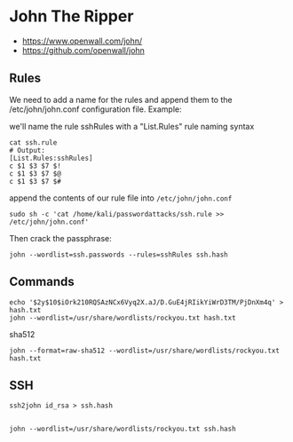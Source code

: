 # John The Ripper

- <https://www.openwall.com/john/>
- <https://github.com/openwall/john>





## Rules

We need to add a name for the rules and append them to the /etc/john/john.conf configuration file.
Example:

we'll name the rule sshRules with a "List.Rules" rule naming syntax
```
cat ssh.rule
# Output:
[List.Rules:sshRules]
c $1 $3 $7 $!
c $1 $3 $7 $@
c $1 $3 $7 $#
```

append the contents of our rule file into `/etc/john/john.conf`
```
sudo sh -c 'cat /home/kali/passwordattacks/ssh.rule >> /etc/john/john.conf'
```

Then crack the passphrase:
```
john --wordlist=ssh.passwords --rules=sshRules ssh.hash
```










## Commands


```
echo '$2y$10$iOrk210RQSAzNCx6Vyq2X.aJ/D.GuE4jRIikYiWrD3TM/PjDnXm4q' > hash.txt
john --wordlist=/usr/share/wordlists/rockyou.txt hash.txt
```




sha512

```
john --format=raw-sha512 --wordlist=/usr/share/wordlists/rockyou.txt hash.txt
```







## SSH
```
ssh2john id_rsa > ssh.hash


john --wordlist=/usr/share/wordlists/rockyou.txt ssh.hash
```